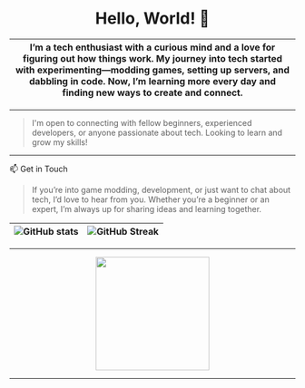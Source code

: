<h1 align="center">Hello, World! 👋</h1>


|I’m a tech enthusiast with a curious mind and a love for figuring out how things work. My journey into tech started with experimenting—modding games, setting up servers, and dabbling in code. Now, I’m learning more every day and finding new ways to create and connect.|
| --- | 
***


>I'm open to connecting with fellow beginners, experienced developers, or anyone passionate about tech. Looking to learn and grow my skills! 
***

📫 Get in Touch

>If you’re into game modding, development, or just want to chat about tech, I’d love to hear from you. Whether you’re a beginner or an expert, I’m always up for sharing ideas and learning together.


|![GitHub stats](https://github-readme-stats.vercel.app/api?username=mihaicm93&show_icons=true&theme=gruvbox)|![GitHub Streak](https://streak-stats.demolab.com?user=mihaicm93&theme=gruvbox&border_radius=2.5)| 
| --- | --- | 

 
***
<p align="center">

<img src="https://i.imgur.com/BoCu2Ve.gif?raw=true" width="200" align="center" />

</p>

***

